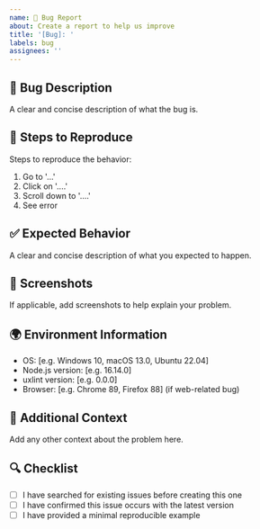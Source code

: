 ```yaml
---
name: 🐛 Bug Report
about: Create a report to help us improve
title: '[Bug]: '
labels: bug
assignees: ''
---
```


## 🐛 Bug Description

A clear and concise description of what the bug is.

## 🔄 Steps to Reproduce

Steps to reproduce the behavior:

1. Go to '...'
2. Click on '....'
3. Scroll down to '....'
4. See error

## ✅ Expected Behavior

A clear and concise description of what you expected to happen.

## 📸 Screenshots

If applicable, add screenshots to help explain your problem.

## 🌍 Environment Information

- OS: [e.g. Windows 10, macOS 13.0, Ubuntu 22.04]
- Node.js version: [e.g. 16.14.0]
- uxlint version: [e.g. 0.0.0]
- Browser: [e.g. Chrome 89, Firefox 88] (if web-related bug)

## 📝 Additional Context

Add any other context about the problem here.

## 🔍 Checklist

- [ ] I have searched for existing issues before creating this one
- [ ] I have confirmed this issue occurs with the latest version
- [ ] I have provided a minimal reproducible example

